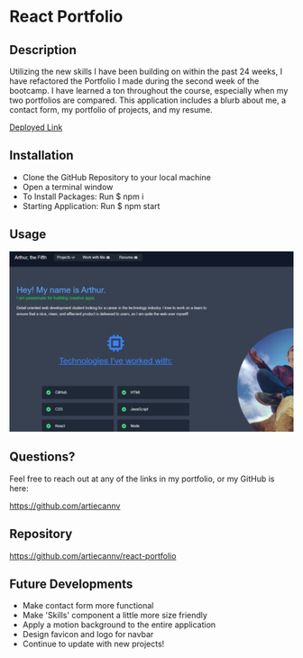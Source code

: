 # React Portfolio

## Description

Utilizing the new skills I have been building on within the past 24 weeks, I have refactored the Portfolio I made during the second week of the bootcamp. I have learned a ton throughout the course, especially when my two portfolios are compared. This application includes a blurb about me, a contact form, my portfolio of projects, and my resume.

<a href="https://arthur-cann-5-portfolio.netlify.app/">Deployed Link</a>

## Installation

<ul>
    <li>Clone the GitHub Repository to your local machine</li>
    <li>Open a terminal window</li>
    <li>To Install Packages: Run $ npm i</li>
    <li>Starting Application: Run $ npm start</li>
</ul>       
        
## Usage
 
![screenshot](./images/react-portfolio-mockup.png)
        
 
## Questions?

Feel free to reach out at any of the links in my portfolio, or my GitHub is here:

https://github.com/artiecannv

## Repository

https://github.com/artiecannv/react-portfolio

## Future Developments

<ul>
    <li>Make contact form more functional</li>
    <li>Make 'Skills' component a little more size friendly</li>
    <li>Apply a motion background to the entire application</li>
    <li>Design favicon and logo for navbar</li>
    <li>Continue to update with new projects!</li>
</ul>
